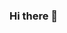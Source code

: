 ### Hi there 👋

<!--
**Yosoyfr/Yosoyfr** is a ✨ _special_ ✨ repository because its `README.md` (this file) appears on your GitHub profile.

Here are some ideas to get you started:

- 🔭 I’m currently working on ... SQL Interpreter
- 🌱 I’m currently learning ... Web development
- 👯 I’m looking to collaborate on ... Web projects
- 🤔 I’m looking for help with ... nothing at the moment
- 💬 Ask me about ... Javascript/Typescript
- 📫 How to reach me: ... Email -> francisco16lopez@hotmail.com, Instagram -> @yosoyfr and Twitter -> @yosoyfr
- 😄 Pronouns: ... yosoyfr
-->
